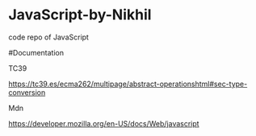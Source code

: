 # JavaScript-by-Nikhil
code repo of JavaScript


#Documentation

 TC39

 https://tc39.es/ecma262/multipage/abstract-operationshtml#sec-type-conversion

 Mdn

 https://developer.mozilla.org/en-US/docs/Web/javascript

